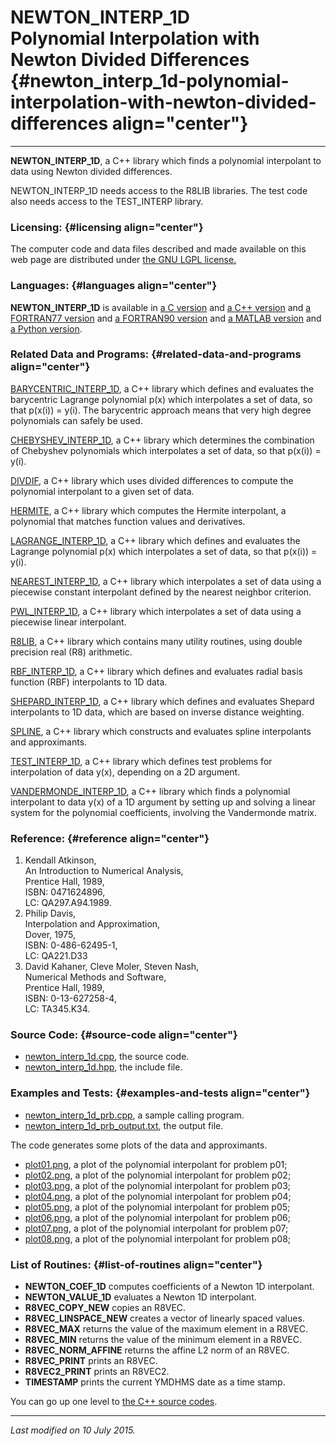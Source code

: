 NEWTON\_INTERP\_1D\
Polynomial Interpolation with Newton Divided Differences {#newton_interp_1d-polynomial-interpolation-with-newton-divided-differences align="center"}
========================================================

------------------------------------------------------------------------

**NEWTON\_INTERP\_1D**, a C++ library which finds a polynomial
interpolant to data using Newton divided differences.

NEWTON\_INTERP\_1D needs access to the R8LIB libraries. The test code
also needs access to the TEST\_INTERP library.

### Licensing: {#licensing align="center"}

The computer code and data files described and made available on this
web page are distributed under [the GNU LGPL
license.](../../txt/gnu_lgpl.txt)

### Languages: {#languages align="center"}

**NEWTON\_INTERP\_1D** is available in [a C
version](../../c_src/newton_interp_1d/newton_interp_1d.md) and [a C++
version](../../master/newton_interp_1d/newton_interp_1d.md) and [a
FORTRAN77 version](../../f77_src/newton_interp_1d/newton_interp_1d.md)
and [a FORTRAN90
version](../../f_src/newton_interp_1d/newton_interp_1d.md) and [a
MATLAB version](../../m_src/newton_interp_1d/newton_interp_1d.md) and
[a Python version](../../py_src/newton_interp_1d/newton_interp_1d.md).

### Related Data and Programs: {#related-data-and-programs align="center"}

[BARYCENTRIC\_INTERP\_1D](../../master/barycentric_interp_1d/barycentric_interp_1d.md),
a C++ library which defines and evaluates the barycentric Lagrange
polynomial p(x) which interpolates a set of data, so that p(x(i)) =
y(i). The barycentric approach means that very high degree polynomials
can safely be used.

[CHEBYSHEV\_INTERP\_1D](../../master/chebyshev_interp_1d/chebyshev_interp_1d.md),
a C++ library which determines the combination of Chebyshev polynomials
which interpolates a set of data, so that p(x(i)) = y(i).

[DIVDIF](../../master/divdif/divdif.md), a C++ library which uses
divided differences to compute the polynomial interpolant to a given set
of data.

[HERMITE](../../master/hermite/hermite.md), a C++ library which
computes the Hermite interpolant, a polynomial that matches function
values and derivatives.

[LAGRANGE\_INTERP\_1D](../../master/lagrange_interp_1d/lagrange_interp_1d.md),
a C++ library which defines and evaluates the Lagrange polynomial p(x)
which interpolates a set of data, so that p(x(i)) = y(i).

[NEAREST\_INTERP\_1D](../../master/nearest_interp_1d/nearest_interp_1d.md),
a C++ library which interpolates a set of data using a piecewise
constant interpolant defined by the nearest neighbor criterion.

[PWL\_INTERP\_1D](../../master/pwl_interp_1d/pwl_interp_1d.md), a C++
library which interpolates a set of data using a piecewise linear
interpolant.

[R8LIB](../../master/r8lib/r8lib.md), a C++ library which contains
many utility routines, using double precision real (R8) arithmetic.

[RBF\_INTERP\_1D](../../master/rbf_interp_1d/rbf_interp_1d.md), a C++
library which defines and evaluates radial basis function (RBF)
interpolants to 1D data.

[SHEPARD\_INTERP\_1D](../../master/shepard_interp_1d/shepard_interp_1d.md),
a C++ library which defines and evaluates Shepard interpolants to 1D
data, which are based on inverse distance weighting.

[SPLINE](../../master/spline/spline.md), a C++ library which
constructs and evaluates spline interpolants and approximants.

[TEST\_INTERP\_1D](../../master/test_interp_1d/test_interp_1d.md), a
C++ library which defines test problems for interpolation of data y(x),
depending on a 2D argument.

[VANDERMONDE\_INTERP\_1D](../../master/vandermonde_interp_1d/newton_interp_1d.md),
a C++ library which finds a polynomial interpolant to data y(x) of a 1D
argument by setting up and solving a linear system for the polynomial
coefficients, involving the Vandermonde matrix.

### Reference: {#reference align="center"}

1.  Kendall Atkinson,\
    An Introduction to Numerical Analysis,\
    Prentice Hall, 1989,\
    ISBN: 0471624896,\
    LC: QA297.A94.1989.
2.  Philip Davis,\
    Interpolation and Approximation,\
    Dover, 1975,\
    ISBN: 0-486-62495-1,\
    LC: QA221.D33
3.  David Kahaner, Cleve Moler, Steven Nash,\
    Numerical Methods and Software,\
    Prentice Hall, 1989,\
    ISBN: 0-13-627258-4,\
    LC: TA345.K34.

### Source Code: {#source-code align="center"}

-   [newton\_interp\_1d.cpp](newton_interp_1d.cpp), the source code.
-   [newton\_interp\_1d.hpp](newton_interp_1d.hpp), the include file.

### Examples and Tests: {#examples-and-tests align="center"}

-   [newton\_interp\_1d\_prb.cpp](newton_interp_1d_prb.cpp), a sample
    calling program.
-   [newton\_interp\_1d\_prb\_output.txt](newton_interp_1d_prb_output.txt),
    the output file.

The code generates some plots of the data and approximants.

-   [plot01.png](plot01.png), a plot of the polynomial interpolant for
    problem p01;
-   [plot02.png](plot02.png), a plot of the polynomial interpolant for
    problem p02;
-   [plot03.png](plot03.png), a plot of the polynomial interpolant for
    problem p03;
-   [plot04.png](plot04.png), a plot of the polynomial interpolant for
    problem p04;
-   [plot05.png](plot05.png), a plot of the polynomial interpolant for
    problem p05;
-   [plot06.png](plot06.png), a plot of the polynomial interpolant for
    problem p06;
-   [plot07.png](plot07.png), a plot of the polynomial interpolant for
    problem p07;
-   [plot08.png](plot08.png), a plot of the polynomial interpolant for
    problem p08;

### List of Routines: {#list-of-routines align="center"}

-   **NEWTON\_COEF\_1D** computes coefficients of a Newton 1D
    interpolant.
-   **NEWTON\_VALUE\_1D** evaluates a Newton 1D interpolant.
-   **R8VEC\_COPY\_NEW** copies an R8VEC.
-   **R8VEC\_LINSPACE\_NEW** creates a vector of linearly spaced values.
-   **R8VEC\_MAX** returns the value of the maximum element in a R8VEC.
-   **R8VEC\_MIN** returns the value of the minimum element in a R8VEC.
-   **R8VEC\_NORM\_AFFINE** returns the affine L2 norm of an R8VEC.
-   **R8VEC\_PRINT** prints an R8VEC.
-   **R8VEC2\_PRINT** prints an R8VEC2.
-   **TIMESTAMP** prints the current YMDHMS date as a time stamp.

You can go up one level to [the C++ source codes](../cpp_src.md).

------------------------------------------------------------------------

*Last modified on 10 July 2015.*
